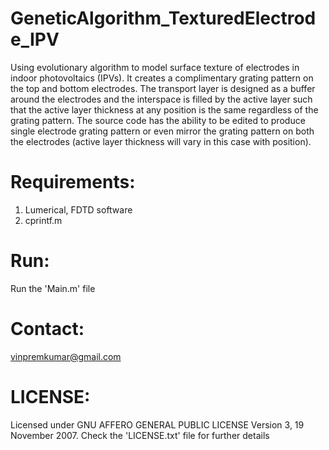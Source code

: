 # GeneticAlgorithm_TexturedElectrode_IPV
Using evolutionary algorithm to model surface texture of electrodes in indoor photovoltaics (IPVs). It creates a complimentary grating pattern on the top and bottom electrodes. The transport layer is designed as a buffer around the electrodes and the interspace is filled by the active layer such that the active layer thickness at any position is the same regardless of the grating pattern. The source code has the ability to be edited to produce single electrode grating pattern or even mirror the grating pattern on both the electrodes (active layer thickness will vary in this case with position).

# Requirements:
1) Lumerical, FDTD software
2) cprintf.m

# Run:
Run the 'Main.m' file

# Contact:
vinpremkumar@gmail.com

# LICENSE:
Licensed under GNU AFFERO GENERAL PUBLIC LICENSE Version 3, 19 November 2007. Check the 'LICENSE.txt' file for further details
